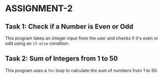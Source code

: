 # ASSIGNMENT-2
## Task 1: Check if a Number is Even or Odd
This program takes an integer input from the user and checks if it's even or odd using an `if-else` condition.

## Task 2: Sum of Integers from 1 to 50
This program uses a `for` loop to calculate the sum of numbers from 1 to 50.
